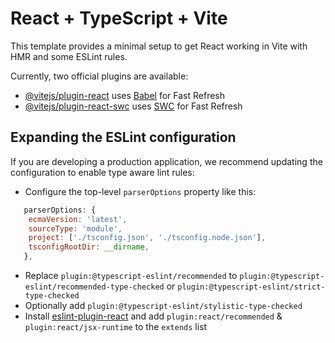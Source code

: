 # React + TypeScript + Vite

This template provides a minimal setup to get React working in Vite with HMR and some ESLint rules.

Currently, two official plugins are available:

- [@vitejs/plugin-react](https://github.com/vitejs/vite-plugin-react/blob/main/packages/plugin-react/README.md) uses [Babel](https://babeljs.io/) for Fast Refresh
- [@vitejs/plugin-react-swc](https://github.com/vitejs/vite-plugin-react-swc) uses [SWC](https://swc.rs/) for Fast Refresh

## Expanding the ESLint configuration

If you are developing a production application, we recommend updating the configuration to enable type aware lint rules:

- Configure the top-level `parserOptions` property like this:

```js
   parserOptions: {
    ecmaVersion: 'latest',
    sourceType: 'module',
    project: ['./tsconfig.json', './tsconfig.node.json'],
    tsconfigRootDir: __dirname,
   },
```

- Replace `plugin:@typescript-eslint/recommended` to `plugin:@typescript-eslint/recommended-type-checked` or `plugin:@typescript-eslint/strict-type-checked`
- Optionally add `plugin:@typescript-eslint/stylistic-type-checked`
- Install [eslint-plugin-react](https://github.com/jsx-eslint/eslint-plugin-react) and add `plugin:react/recommended` & `plugin:react/jsx-runtime` to the `extends` list



<!-- # Opotager
> Ce projet est une plateforme collaboratif autour du potager. Il permet
> à deux utilisateurs de rentrer en contact, l'un pour mettre à
> diposition son terrain, l'autre qui lui permettra de faire pousser ses
> cultures.

Vous voici sur le partie back-end, entièrement fais en utilisant le langage de programmation PHP et son framework Symfony.

## Pré-requis:
 - Mariadb
 - Editeur de code (VS Code)
 - PHP
 - Composer (https://getcomposer.org/download/)
 - une interface de gestion de base de données (adminer, phpmyadmin,...)
 - Clé API du site 'unsplash' (https://unsplash.com/fr)

## SOMMAIRE

 - [Installation du projet](#installation-du-projet)
 - [A chaque modification du projet](#a-chaque-modification-du-projet)
 - [Création de compte API Unsplash](#création-de-compte-api-unsplash)

## Installation du projet

> Si vous avez déjà installer le projet, passer directement à l'étape [Mise à jour](#a-chaque-modification-du-projet).

### Cloner le dépôt
Utiliser la ligne de commande git clone + SSH du dépôt sur votre machine. (voir l'exemple si dessous)
```
git clone git@github.com:O-Clock-Vega/projet-01-le-reseau-social-du-potager-back.git
```
Utiliser ``ls`` pour vérifier sa présence.

### Installation de composer (si non installé sur votre machine)
Pour installer composer, exécuter dans votre terminal les lignes de commandes suivantes :
```
	php -r "copy('https://getcomposer.org/installer', 'composer-setup.php');"
```
```
	 php -r "if (hash_file('sha384', 'composer-setup.php') === 'e21205b207c3ff031906575712edab6f13eb0b361f2085f1f1237b7126d785e826a450292b6cfd1d64d92e6563bbde02') { echo 'Installer verified'; } else { echo 'Installer corrupt'; unlink('composer-setup.php'); } echo PHP_EOL;"
```
```
	php composer-setup.php
```
```
	php -r "unlink('composer-setup.php');"
```

Ensuite :
	
```
    sudo mv composer.phar /usr/local/bin/composer
```

### Configuration des variables d'environnement

Ouvrir le projet dans VS Code, depuis la racine du projet à l'aide de la commande  `code .` dans votre terminal.

Créer un fichier  `.env.local` à la racine du projet.

#### Pour la base de données :
Dans ce fichier, faites un copier coller de la ligne suivante :
```
###> doctrine/doctrine-bundle ###
    DATABASE_URL="mysql://monNom:monMdp@127.0.0.1:3306/opotager?serverVersion=mariadb-10.3.38&charset=utf8mb4"
###< doctrine/doctrine-bundle ###
```

Remplacer par vos informations, les éléments suivants:
 - monNom -> nom d'utilisateur de votre BDD
 - monMdp -> mot de passe de votre BDD
 - Vérifier votre version de mariaDB, si votre version n'est pas la 10.3.38, remplacer par la votre

> Pour connaitre votre version de mariadb, vous pouvez utiliser la
> commande `mariadb --version` dans votre terminal.

#### Configurer la clé API dans le .env.local

Afin de pouvoir générer des images via l'API Unsplash, récupérer votre clé API et suivez ces étapes. (Si vous n'avez pas de compte suivez ces [étapes](#création-de-compte-api-unsplash)

Dans  le `.env.local` ajouter la variable avec votre clé API:
```
	###> unsplashApiService ###
		unsplash_KEY=unsplash_KEY= maCléApi
	###< unsplashApiService ###
```

### Installation/mise à jour des composants Symfony

Le dossier contient un fichier nommé "composer.json". C'est dans ce fichier qu'on retrouve tous les composants nécessaire au projet pour qu'il fonctionne correctement, il vous faut donc les  installer. Dans votre terminal, à la racine du projet, taper les commandes suivantes:

```
    composer update
```

### Création de la base de données
Si tout à été configuré correctement, vous pouvez faire la commande suivante :

```
	php bin/console doctrine:database:create
```

> Si vous avez un message d'erreur, vérifier les étapes précédentes et relancer la commande. Cliquez

Vous devez normalement pouvoir voir votre base de données créer dans votre interface adminer ou phpmyadmin (sans données) à l'aide de vos identifiants renseignés précédemment.

#### Création des tables et des champs
Pour créer les tables, exécuter les commandes suivantes:
```
	php bin/console doctrine:make:migration
```
```
	php bin/console doctrine:migrations:migrate
```
Vous pouvez vérifier sur votre interface de données l'ajouts des tables et des champs.

#### Générer des fausses données
Pour générer les fixtures (fausses données) qui permette de pouvoir avoir un rendu quand votre projet est encore en DEV.

Pour les générer, utiliser la commande suivante:
```
	php bin/console doctrine:fixtures:load
```
Vous pouvez vérifier sur votre interface l'ajouts des données.

***ATTENTION: Si vous rencontrez des problèmes lors des migrations, supprimer tous les éléments dans votre BDD, supprimer les migrations dans le dossier migrations du projet et relancer les commandes à partir de l'étape [création des tables et des champs](#création-des-tables-et-des-champs).*** 


### Lancement du Server

Renseigner la commande suivante dans votre terminal, à la racine du projet :
```
	php -S localhost:8000 -t public
```

Vous avez plus qu'à utiliser dans votre projet les routes que vous avez besoin:
	exemple :`www.localhost:8000/api/garden`

## A chaque modification du projet 

### Mise à jour des composants

Dans votre terminal, récupérez les mises à jour en tapant la commande, dans le projet :
```
    git pull
```
Puis,
```
	composer updtate
```

### Si modification de la configuration de la BDD

Refaites les étapes [création des tables et des champs](#création-des-tables-et-des-champs) et 
[générer des fausses données](#générer-des-fausses-données).


***Vous pouvez relancez votre serveur !***

## Création de compte API Unsplash

###  Création du compte
 
Créer votre compte sur le site [Unsplash](https://unsplash.com/fr/join) / renseigner vos informations.
 
Une fois connecté:
	
 - Cliquer sur le menu puis dans la partie produit
 - Cliquer sur 'Développers / API'.
 - Aller sur 'Yours Apps'
 - 'New Application' -> renseigner toutes les informations demandées et valider
 - Vous devez normalement trouver votre clé API plus bas dans la page à l'endroit Keys -> Access Key
 - copier coller cette clé pour cette [étape](#configurer-la-clé-api-dans-le-.env.local) -->